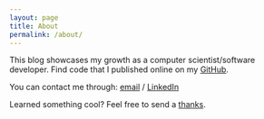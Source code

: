 ```yaml
---
layout: page
title: About
permalink: /about/
---
```


This blog showcases my growth as a computer scientist/software developer. Find code that I published online on my [GitHub](https://github.com/zxtsubxu).

You can contact me through:
[email](mailto:macgyver.codilla39@outlook.jp) /
[LinkedIn](https://www.linkedin.com/in/macgyver-codilla-a566a2208/)

Learned something cool? Feel free to send a [thanks][thankyou].



[thankyou]: mailto:macgyver.codilla39@outlook.jp?subject=Thanks!&body=I%20learned%20something%20cool%20from%20your%20blog.%20Thank%20you!
